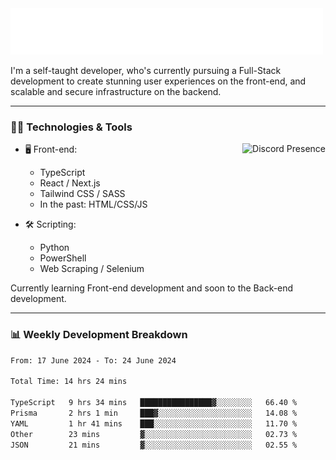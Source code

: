 <img src="assets/wave.svg" alt=":wave:" />

I'm a self-taught developer, who's currently pursuing a Full-Stack development to create stunning user experiences on the front-end, and scalable and secure infrastructure on the backend.

---

### 🧑‍💻 Technologies & Tools

<a href="https://discord.com/users/414304208649453568" target="_blank" rel="nofollow">
   <img src="https://lanyard-profile-readme.vercel.app/api/414304208649453568?idleMessage=Probably%20doing%20something%20else..." alt="Discord Presence" align="right">
</a>

- 🖥️ Front-end:

  - TypeScript
  - React / Next.js
  - Tailwind CSS / SASS
  - In the past: HTML/CSS/JS

- 🛠 Scripting:

  - Python
  - PowerShell
  - Web Scraping / Selenium

Currently learning Front-end development and soon to the Back-end development.

---

### 📊 Weekly Development Breakdown

<!-- ![ccrsxx's GitHub Stats](https://github-readme-stats.vercel.app/api?username=ccrsxx&count_private=true&theme=tokyonight) -->
<!-- ![ccrsxx's Top Langs](https://github-readme-stats.vercel.app/api/top-langs/?username=ccrsxx&hide=lua,java,html&theme=tokyonight) -->

<!--START_SECTION:waka-->

```txt
From: 17 June 2024 - To: 24 June 2024

Total Time: 14 hrs 24 mins

TypeScript   9 hrs 34 mins   ████████████████▓░░░░░░░░   66.40 %
Prisma       2 hrs 1 min     ███▓░░░░░░░░░░░░░░░░░░░░░   14.08 %
YAML         1 hr 41 mins    ███░░░░░░░░░░░░░░░░░░░░░░   11.70 %
Other        23 mins         ▓░░░░░░░░░░░░░░░░░░░░░░░░   02.73 %
JSON         21 mins         ▓░░░░░░░░░░░░░░░░░░░░░░░░   02.55 %
```

<!--END_SECTION:waka-->
